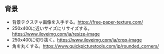 
## 背景

- 背景テクスチャ画像を入手する。https://free-paper-texture.com/
- 250x400に近いサイズにリサイズする。https://www.iloveimg.com/ja/resize-image
- 250x400に切り抜く。https://www.iloveimg.com/ja/crop-image
- 角を丸くする。https://www.quickpicturetools.com/jp/rounded_corners/
